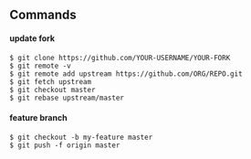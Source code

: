## Commands

#### update fork

    $ git clone https://github.com/YOUR-USERNAME/YOUR-FORK
    $ git remote -v
    $ git remote add upstream https://github.com/ORG/REPO.git
    $ git fetch upstream
    $ git checkout master
    $ git rebase upstream/master

#### feature branch

    $ git checkout -b my-feature master
    $ git push -f origin master
